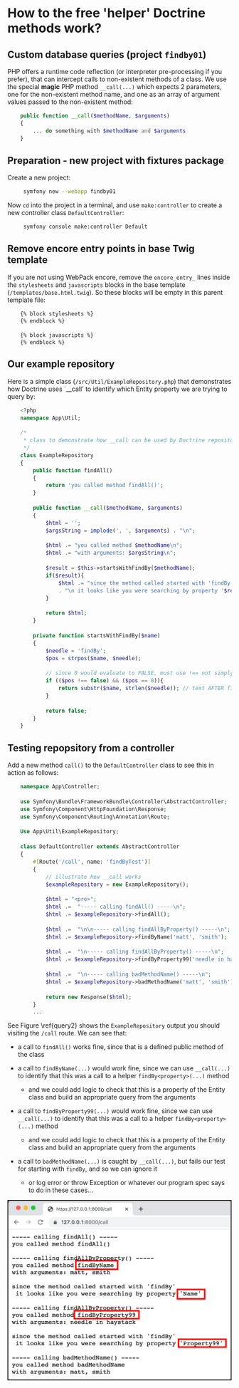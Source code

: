 # How to the free 'helper' Doctrine methods work?

## Custom database queries (project `findby01`)
PHP offers a runtime code reflection (or interpreter pre-processing if you prefer), that can intercept calls to non-existent methods of a class. We use the special **magic** PHP method `__call(...)` which expects 2 parameters, one for the non-existent method name, and one as an array of argument values passed to the non-existent method:

```php
    public function __call($methodName, $arguments)
    {
        ... do something with $methodName and $arguments
    }
```

## Preparation - new project with fixtures package

Create a new project:

```bash
     symfony new --webapp findby01
```

Now `cd` into the project in a terminal, and use `make:controller` to create a new controller class `DefaultController`:

```bash
     symfony console make:controller Default
```

## Remove encore entry points in base Twig template

If you are not using WebPack encore, remove the `encore_entry_` lines inside the `stylesheets` and `javascripts` blocks in the base template (`/templates/base.html.twig`). So these blocks will be empty in this parent template file:

```twig
    {% block stylesheets %}
    {% endblock %}

    {% block javascripts %}
    {% endblock %}
```

## Our example repository
Here is a simple class (`/src/Util/ExampleRepository.php`) that demonstrates how Doctrine uses `__call' to identify which Entity property we are trying to query by:

```php
    <?php
    namespace App\Util;
    
    /*
     * class to demonstrate how __call can be used by Doctrine repositories ...
     */
    class ExampleRepository
    {
        public function findAll()
        {
            return 'you called method findAll()';
        }
    
        public function __call($methodName, $arguments)
        {
            $html = '';
            $argsString = implode(', ', $arguments) . "\n";
    
            $html .= "you called method $methodName\n";
            $html .= "with arguments: $argsString\n";
    
            $result = $this->startsWithFindBy($methodName);
            if($result){
                $html .= "since the method called started with 'findBy'"
                . "\n it looks like you were searching by property '$result'\n";
            }
    
            return $html;
        }
    
        private function startsWithFindBy($name)
        {
            $needle = 'findBy';
            $pos = strpos($name, $needle);
    
            // since 0 would evaluate to FALSE, must use !== not simply !=
            if (($pos !== false) && ($pos == 0)){
                return substr($name, strlen($needle)); // text AFTER findBy
            }
    
            return false;
        }
    }
```
## Testing repopsitory from a controller

Add a new method `call()` to the `DefaultController` class to see this in action as follows:

```php
    namespace App\Controller;

    use Symfony\Bundle\FrameworkBundle\Controller\AbstractController;
    use Symfony\Component\HttpFoundation\Response;
    use Symfony\Component\Routing\Annotation\Route;

    Use App\Util\ExampleRepository;

    class DefaultController extends AbstractController
    {
        #[Route('/call', name: 'findByTest')]
        {
            // illustrate how __call works
            $exampleRepository = new ExampleRepository();

            $html = "<pre>";
            $html .=  "----- calling findAll() -----\n";
            $html .= $exampleRepository->findAll();

            $html .=  "\n\n----- calling findAllByProperty() -----\n";
            $html .= $exampleRepository->findByName('matt', 'smith');

            $html .=  "\n----- calling findAllByProperty() -----\n";
            $html .= $exampleRepository->findByProperty99('needle in haystack');

            $html .=  "\n----- calling badMethodName() -----\n";
            $html .= $exampleRepository->badMethodName('matt', 'smith');

            return new Response($html);
        }
        ...
```


See Figure \ref{query2} shows the `ExampleRepository` output you should visiting the `/call` route. We can see that:

- a call to `findAll()` works fine, since that is a defined public method of the class

- a call to `findByName(...)` would work fine, since we can use `__call(...)` to identify that this was a call to a helper `findBy<property>(...)` method

    - and we could add logic to check that this is a property of the Entity class and build an appropriate query from the arguments
    
- a call to `findByProperty99(...)` would work fine, since we can use `__call(...)` to identify that this was a call to a helper `findBy<property>(...)` method

    - and we could add logic to check that this is a property of the Entity class and build an appropriate query from the arguments

- a call to `badMethodName(...)` is caught by `__call(...)`, but fails our test for starting with `findBy`, and so we can ignore it

    - or log error or throw Exception or whatever our program spec says to do in these cases...

![Output from our ExampleRepository `__call` demo. \label{query2}](./03_figures/part03/q2_callExample.png)
